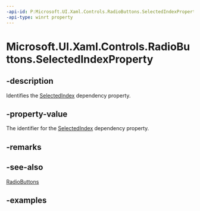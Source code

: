 ```yaml
---
-api-id: P:Microsoft.UI.Xaml.Controls.RadioButtons.SelectedIndexProperty
-api-type: winrt property
---
```


# Microsoft.UI.Xaml.Controls.RadioButtons.SelectedIndexProperty

<!--
public object SelectedIndexProperty { get; }
-->

## -description

Identifies the [SelectedIndex](radiobuttons_selectedindex.md) dependency property.

## -property-value

The identifier for the [SelectedIndex](radiobuttons_selectedindex.md) dependency property.

## -remarks

## -see-also

[RadioButtons](radiobuttons.md)

## -examples

